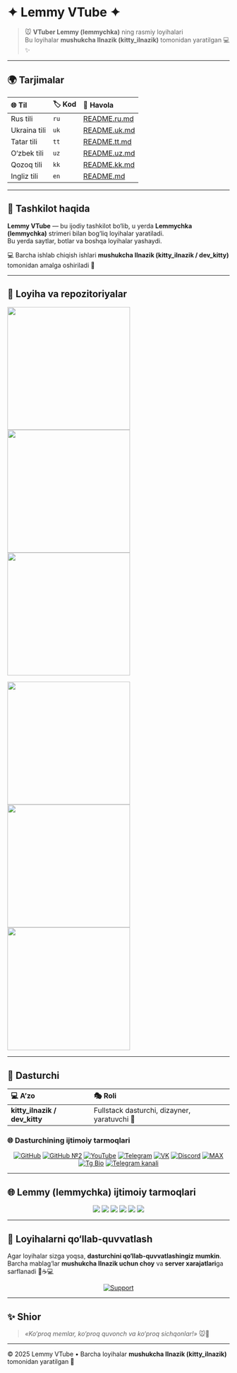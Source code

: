 
# ✦ Lemmy VTube ✦  

> 🐭 **VTuber Lemmy (lemmychka)** ning rasmiy loyihalari  
Bu loyihalar **mushukcha Ilnazik (kitty_ilnazik)** tomonidan yaratilgan 💻✨  

---

## 🌍 Tarjimalar

| 🌐 Til | 🏷 Kod | 🔗 Havola |
|:-----------|:-------|:--------|
| Rus tili | `ru` | [README.ru.md](README.ru.md) |
| Ukraina tili | `uk` | [README.uk.md](README.uk.md) |
| Tatar tili | `tt` | [README.tt.md](README.tt.md) |
| O‘zbek tili | `uz` | [README.uz.md](README.uz.md) |
| Qozoq tili | `kk` | [README.kk.md](README.kk.md) |
| Ingliz tili | `en` | [README.md](README.md) |

---

## 🌟 Tashkilot haqida
**Lemmy VTube** — bu ijodiy tashkilot bo‘lib, u yerda **Lemmychka (lemmychka)** strimeri bilan bog‘liq loyihalar yaratiladi.  
Bu yerda saytlar, botlar va boshqa loyihalar yashaydi.  

💻 Barcha ishlab chiqish ishlari **mushukcha Ilnazik (kitty_ilnazik / dev_kitty)** tomonidan amalga oshiriladi 🐾  

---

## 🧩 Loyiha va repozitoriyalar

<p align="left">
  <a href="https://github.com/Lemmy-VTube/website">
    <img width="278" src="https://denvercoder1-github-readme-stats.vercel.app/api/pin/?username=Lemmy-VTube&repo=website&theme=react&bg_color=1F222E&title_color=F85D7F&hide_border=true&icon_color=F8D866" />
  </a>
  <a href="https://github.com/Lemmy-VTube/website">
    <img width="278" src="https://denvercoder1-github-readme-stats.vercel.app/api/pin/?username=Lemmy-VTube&repo=website&theme=react&bg_color=1F222E&title_color=F85D7F&hide_border=true&icon_color=F8D866" />
  </a>
  <a href="https://github.com/Lemmy-VTube/website">
    <img width="278" src="https://denvercoder1-github-readme-stats.vercel.app/api/pin/?username=Lemmy-VTube&repo=website&theme=react&bg_color=1F222E&title_color=F85D7F&hide_border=true&icon_color=F8D866" />
  </a>
</p>
<p align="left">
  <a href="https://github.com/Lemmy-VTube/website">
    <img width="278" src="https://denvercoder1-github-readme-stats.vercel.app/api/pin/?username=Lemmy-VTube&repo=website&theme=react&bg_color=1F222E&title_color=F85D7F&hide_border=true&icon_color=F8D866" />
  </a>
  <a href="https://github.com/Lemmy-VTube/website">
    <img width="278" src="https://denvercoder1-github-readme-stats.vercel.app/api/pin/?username=Lemmy-VTube&repo=website&theme=react&bg_color=1F222E&title_color=F85D7F&hide_border=true&icon_color=F8D866" />
  </a>
  <a href="https://github.com/Lemmy-VTube/website">
    <img width="278" src="https://denvercoder1-github-readme-stats.vercel.app/api/pin/?username=Lemmy-VTube&repo=website&theme=react&bg_color=1F222E&title_color=F85D7F&hide_border=true&icon_color=F8D866" />
  </a>
</p>

---

## 🐾 Dasturchi

| 💻 A’zo | 🎭 Roli |
|:-----------|:--------|
| **kitty_ilnazik / dev_kitty** | Fullstack dasturchi, dizayner, yaratuvchi 🐾 |

### 🌐 Dasturchining ijtimoiy tarmoqlari

<p align="center">
  <a href="https://github.com/dev-kitty-ilnazik"><img src="https://img.shields.io/badge/GitHub-181717?style=flat&logo=github&logoColor=white" alt="GitHub" /></a>
  <a href="https://github.com/kitty-ilnazik"><img src="https://img.shields.io/badge/GitHub%20№2-181717?style=flat&logo=github&logoColor=white" alt="GitHub №2" /></a>
  <a href="https://www.youtube.com/"><img src="https://img.shields.io/badge/YouTube-FF0000?style=flat&logo=youtube&logoColor=white" alt="YouTube" /></a>
  <a href="https://t.me/Kitty_Ilnazik"><img src="https://img.shields.io/badge/Telegram-2CA5E0?style=flat&logo=telegram&logoColor=white" alt="Telegram" /></a>
  <a href="https://vk.com/Dev_Ilnaz"><img src="https://img.shields.io/badge/VK-0077FF?style=flat&logo=vk&logoColor=white" alt="VK" /></a>
  <a href="https://discord.com/"><img src="https://img.shields.io/badge/Discord-5865F2?style=flat&logo=discord&logoColor=white" alt="Discord" /></a>
  <a href="https://max.com/"><img src="https://img.shields.io/badge/MAX-FF69B4?style=flat&logoColor=white" alt="MAX" /></a>
  <a href="https://t.me/bio_kitty_ilnazik"><img src="https://img.shields.io/badge/Tg%20Bio-0088CC?style=flat&logo=telegram&logoColor=white" alt="Tg Bio" /></a>
  <a href="https://t.me/adapter_kitty_ilnazik"><img src="https://img.shields.io/badge/Kanal-FF4500?style=flat&logo=telegram&logoColor=white" alt="Telegram kanali" /></a>
</p>

---

## 🌐 Lemmy (lemmychka) ijtimoiy tarmoqlari

<p align="center">
  <a href="https://www.twitch.tv/lemmychka"><img src="https://img.shields.io/badge/Twitch-9146FF?style=for-the-badge&logo=twitch&logoColor=white&alt=" /></a>
  <a href="https://t.me/lemmychka"><img src="https://img.shields.io/badge/Telegram-2CA5E0?style=for-the-badge&logo=telegram&logoColor=white&alt=" /></a>
  <a href="https://youtube.com/@lemmychka"><img src="https://img.shields.io/badge/YouTube-FF0000?style=for-the-badge&logo=youtube&logoColor=white&alt=" /></a>
  <a href="https://www.tiktok.com/@lemmychka"><img src="https://img.shields.io/badge/TikTok-000000?style=for-the-badge&logo=tiktok&logoColor=white&alt=" /></a>
  <a href="https://vk.com/lemmychka"><img src="https://img.shields.io/badge/VK-0077FF?style=for-the-badge&logo=vk&logoColor=white&alt=" /></a>
  <a href="https://discord.gg/YVDkkZjt"><img src="https://img.shields.io/badge/Discord-5865F2?style=for-the-badge&logo=discord&logoColor=white&alt=" /></a>
</p>

---

## 💖 Loyihalarni qo‘llab-quvvatlash

Agar loyihalar sizga yoqsa, **dasturchini qo‘llab-quvvatlashingiz mumkin**.  
Barcha mablag‘lar **mushukcha Ilnazik uchun choy** va **server xarajatlari**ga sarflanadi 🐾☕💻

<p align="center">
  <a href="https://www.tinkoff.ru/rm/r_IpkwsnLoVw.dUnOFPVfdx/G2P3b90678"><img src="https://img.shields.io/badge/Qo‘llab--quvvatlash-FF69B4?style=for-the-badge&logo=ko-fi&logoColor=white&rounded=true" alt="Support" /></a>
</p>

---

## ✨ Shior

> *«Ko‘proq memlar, ko‘proq quvonch va ko‘proq sichqonlar!»* 🐭💜  

---

© 2025 Lemmy VTube • Barcha loyihalar **mushukcha Ilnazik (kitty_ilnazik)** tomonidan yaratilgan 🐾
